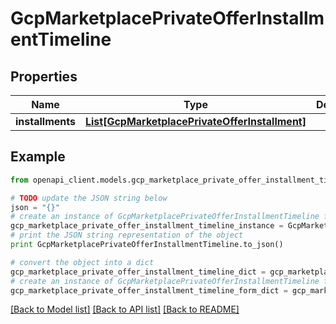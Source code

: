 # GcpMarketplacePrivateOfferInstallmentTimeline


## Properties
Name | Type | Description | Notes
------------ | ------------- | ------------- | -------------
**installments** | [**List[GcpMarketplacePrivateOfferInstallment]**](GcpMarketplacePrivateOfferInstallment.md) |  | [optional] 

## Example

```python
from openapi_client.models.gcp_marketplace_private_offer_installment_timeline import GcpMarketplacePrivateOfferInstallmentTimeline

# TODO update the JSON string below
json = "{}"
# create an instance of GcpMarketplacePrivateOfferInstallmentTimeline from a JSON string
gcp_marketplace_private_offer_installment_timeline_instance = GcpMarketplacePrivateOfferInstallmentTimeline.from_json(json)
# print the JSON string representation of the object
print GcpMarketplacePrivateOfferInstallmentTimeline.to_json()

# convert the object into a dict
gcp_marketplace_private_offer_installment_timeline_dict = gcp_marketplace_private_offer_installment_timeline_instance.to_dict()
# create an instance of GcpMarketplacePrivateOfferInstallmentTimeline from a dict
gcp_marketplace_private_offer_installment_timeline_form_dict = gcp_marketplace_private_offer_installment_timeline.from_dict(gcp_marketplace_private_offer_installment_timeline_dict)
```
[[Back to Model list]](../README.md#documentation-for-models) [[Back to API list]](../README.md#documentation-for-api-endpoints) [[Back to README]](../README.md)



